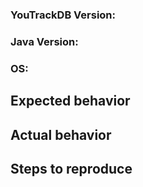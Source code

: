 ### YouTrackDB Version: <version here>

### Java Version: <version here>  
### OS: <os here>  

## Expected behavior  
<add here>  

## Actual behavior  
<add here>  

## Steps to reproduce  
<add here>  
<An SQL script to reproduce the problem or a JUnit test case will increase **A LOT** the chance to have a quick fix>

